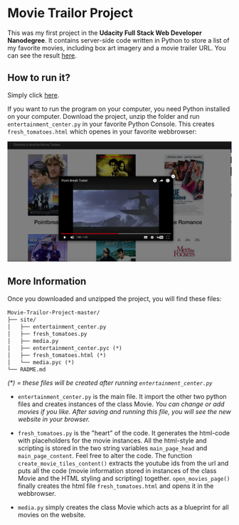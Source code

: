 # Movie Trailor Project
This was my first project in the **Udacity Full Stack Web Developer Nanodegree**. It contains server-side code written in Python to store a list of my favorite movies, including box art imagery and a movie trailer URL. 
You can see the result [here](https://goo.gl/ojxhWK). 

## How to run it?
Simply click [here](https://goo.gl/ojxhWK).

If you want to run the program on your computer, you need Python installed on your computer.
Download the project, unzip the folder and run `entertainment_center.py` in your favorite Python Console. This creates 
`fresh_tomatoes.html` which openes in your favorite webbrowser:

![Screenshot of fresh_tomatoes.html](images/screenshot.png)

## More Information

Once you downloaded and unzipped the project, you will find these files:


```
Movie-Trailor-Project-master/
├── site/
│   ├── entertainment_center.py
│   ├── fresh_tomatoes.py
│   ├── media.py
│   ├── entertainment_center.pyc (*)
│   ├── fresh_tomatoes.html (*)
│   └── media.pyc (*)
└── RADME.md
 ```


 _(*) = these files will be created after running `entertainment_center.py`_

- `entertainment_center.py` is the main file. It import the other two python files and creates instances of the class Movie. *You can change or add movies if you like. After saving and running this file, you will see the new website in your browser.* 

- `fresh_tomatoes.py` is the "heart" of the code. It generates the html-code with placeholders for the movie instances. All the html-style and scripting is stored in the two string variables `main_page_head` and `main_page_content`. Feel free to alter the code. The function `create_movie_tiles_content()` extracts the youtube ids from the url and puts all the code (movie information stored in instances of the class Movie and the HTML styling and scripting) together. `open_movies_page()` finally creates the html file `fresh_tomatoes.html` and opens it in the webbrowser.

- `media.py` simply creates the class Movie which acts as a blueprint for all movies on the website.



